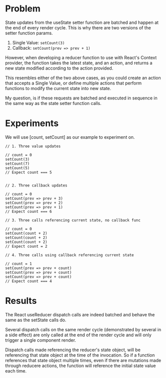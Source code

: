 # Problem

State updates from the useState setter function are batched and happen at the end of
every render cycle. This is why there are two versions of the setter function params.

1. Single Value: `setCount(3)`
2. Callback: `setCount(prev => prev + 1)`

However, when developing a reducer function to use with React's Context provider,
the function takes the latest state, and an action, and returns a new state modified
according to the action provided.

This resembles either of the two above cases, as you could create an action that
accepts a Single Value, or define multiple actions that perform functions to
modify the current state into new state.

My question, is if these requests are batched and executed in sequence in the same
way as the state setter function calls.

# Experiments

We will use [count, setCount] as our example to experiment on.

```
// 1. Three value updates

// count = 0
setCount(3)
setCount(7)
setCount(5)
// Expect count === 5


// 2. Three callback updates

// count = 0
setCount(prev => prev + 3)
setCount(prev => prev + 2)
setCount(prev => prev + 1)
// Expect count === 6

// 3. Three calls referencing current state, no callback func

// count = 0
setCount(count + 2)
setCount(count + 2)
setCount(count + 2)
// Expect count = 2

// 4. Three calls using callback referencing current state

// count = 1
setCount(prev => prev + count)
setCount(prev => prev + count)
setCount(prev => prev + count)
// Expect count === 4
```

# Results

The React useReducer dispatch calls are indeed batched and behave the same as the
setState calls do.

Several dispatch calls on the same render cycle (demonstrated by several in a side effect)
are only called at the end of the render cycle and will only trigger a single component
render.

Dispatch calls made referencing the reducer's state object, will be referencing that state
object at the time of the invocation. So if a function references that state object multiple
times, even if there are mutations made through reducere actions, the function will reference
the initial state value each time.

